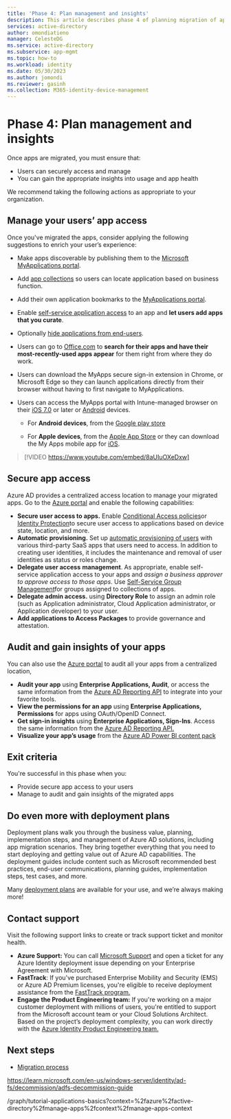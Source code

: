 ```yaml
---
title: 'Phase 4: Plan management and insights'
description: This article describes phase 4 of planning migration of applications from AD FS to Azure Active Directory
services: active-directory
author: omondiatieno
manager: CelesteDG
ms.service: active-directory
ms.subservice: app-mgmt
ms.topic: how-to
ms.workload: identity
ms.date: 05/30/2023
ms.author: jomondi
ms.reviewer: gasinh
ms.collection: M365-identity-device-management
---
```

# Phase 4: Plan management and insights

Once apps are migrated, you must ensure that:

- Users can securely access and manage
- You can gain the appropriate insights into usage and app health

We recommend taking the following actions as appropriate to your organization.

## Manage your users’ app access

Once you've migrated the apps, consider applying the following suggestions to enrich your user’s experience:

- Make apps discoverable by publishing them to the [Microsoft MyApplications portal](https://support.microsoft.com/account-billing/sign-in-and-start-apps-from-the-my-apps-portal-2f3b1bae-0e5a-4a86-a33e-876fbd2a4510#download-and-install-the-my-apps-secure-sign-in-extension).
- Add [app collections](access-panel-collections.md) so users can locate application based on business function.
- Add their own application bookmarks to the [MyApplications portal](https://support.microsoft.com/account-billing/sign-in-and-start-apps-from-the-my-apps-portal-2f3b1bae-0e5a-4a86-a33e-876fbd2a4510#download-and-install-the-my-apps-secure-sign-in-extension).
- Enable [self-service application access](manage-self-service-access.md) to an app and **let users add apps that you curate**.
- Optionally [hide applications from end-users](./hide-application-from-user-portal.md).
- Users can go to [Office.com](https://www.office.com) to **search for their apps and have their most-recently-used apps appear** for them right from where they do work.  
- Users can download the MyApps secure sign-in extension in Chrome, or Microsoft Edge so they can launch applications directly from their browser without having to first navigate to MyApplications.
- Users can access the MyApps portal with Intune-managed browser on their [iOS 7.0](./hide-application-from-user-portal.md) or later or [Android](./hide-application-from-user-portal.md) devices.

  - For **Android devices**, from the [Google play store](https://play.google.com/store/apps/details?id=com.microsoft.intune)

  - For **Apple devices**, from the [Apple App Store](https://apps.apple.com/us/app/intune-company-portal/id719171358) or they can download the My Apps mobile app for [iOS](https://appadvice.com/app/my-apps-azure-active-directory/824048653).

> [!VIDEO https://www.youtube.com/embed/8aUIuOXeDxw]

## Secure app access

Azure AD provides a centralized access location to manage your migrated apps. Go to the [Azure portal](https://portal.azure.com/) and enable the following capabilities:

- **Secure user access to apps.** Enable [Conditional Access policies](../conditional-access/overview.md)or [Identity Protection](../identity-protection/overview-identity-protection.md)to secure user access to applications based on device state, location, and more.
- **Automatic provisioning.** Set up [automatic provisioning of users](../app-provisioning/user-provisioning.md) with various third-party SaaS apps that users need to access. In addition to creating user identities, it includes the maintenance and removal of user identities as status or roles change.
- **Delegate user access** **management**. As appropriate, enable self-service application access to your apps and *assign a business approver to approve access to those apps*. Use [Self-Service Group Management](../enterprise-users/groups-self-service-management.md)for groups assigned to collections of apps.
- **Delegate admin access.** using **Directory Role** to assign an admin role (such as Application administrator, Cloud Application administrator, or Application developer) to your user.
- **Add applications to Access Packages** to provide governance and attestation.

## Audit and gain insights of your apps

You can also use the [Azure portal](https://portal.azure.com/) to audit all your apps from a centralized location,

- **Audit your app** using **Enterprise Applications, Audit**, or access the same information from the [Azure AD Reporting API](../reports-monitoring/concept-reporting-api.md) to integrate into your favorite tools.
- **View the permissions for an app** using **Enterprise Applications, Permissions** for apps using OAuth/OpenID Connect.
- **Get sign-in insights** using **Enterprise Applications, Sign-Ins**. Access the same information from the [Azure AD Reporting API.](../reports-monitoring/concept-reporting-api.md)
- **Visualize your app’s usage** from the [Azure AD Power BI content pack](../reports-monitoring/howto-use-azure-monitor-workbooks.md)

## Exit criteria

You're successful in this phase when you:

- Provide secure app access to your users
- Manage to audit and gain insights of the migrated apps

## Do even more with deployment plans

Deployment plans walk you through the business value, planning, implementation steps, and management of Azure AD solutions, including app migration scenarios. They bring together everything that you need to start deploying and getting value out of Azure AD capabilities. The deployment guides include content such as Microsoft recommended best practices, end-user communications, planning guides, implementation steps, test cases, and more.

Many [deployment plans](../fundamentals/active-directory-deployment-plans.md) are available for your use, and we’re always making more!

## Contact support

Visit the following support links to create or track support ticket and monitor health.

- **Azure Support:** You can call [Microsoft Support](https://azure.microsoft.com/support) and open a ticket for any Azure Identity deployment issue depending on your Enterprise Agreement with Microsoft.
- **FastTrack**: If you've purchased Enterprise Mobility and Security (EMS) or Azure AD Premium licenses, you're eligible to receive deployment assistance from the [FastTrack program.](/enterprise-mobility-security/solutions/enterprise-mobility-fasttrack-program)
- **Engage the Product Engineering team:** If you're working on a major customer deployment with millions of users, you're entitled to support from the Microsoft account team or your Cloud Solutions Architect. Based on the project’s deployment complexity, you can work directly with the [Azure Identity Product Engineering team.](https://portal.azure.com/#blade/Microsoft_Azure_Marketplace/MarketplaceOffersBlade/selectedMenuItemId/solutionProviders)

## Next steps

- [Migration process](migrate-adfs-apps-to-azure.md)

https://learn.microsoft.com/en-us/windows-server/identity/ad-fs/decommission/adfs-decommission-guide

/graph/tutorial-applications-basics?context=%2fazure%2factive-directory%2fmanage-apps%2fcontext%2fmanage-apps-context
